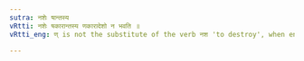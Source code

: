 ```yaml
---
sutra: नशेः षान्तस्य
vRtti: नशेः षकारान्तस्य णकारादेशो न भवति ॥
vRtti_eng: ण् is not the substitute of the verb नश 'to destroy', when ending in ष् ॥

---
```

